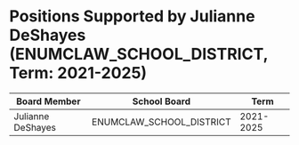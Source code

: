 # Positions Supported by Julianne DeShayes (ENUMCLAW_SCHOOL_DISTRICT, Term: 2021-2025)

| Board Member | School Board | Term |
|--------------|--------------|------|
| Julianne DeShayes | ENUMCLAW_SCHOOL_DISTRICT | 2021-2025 |

